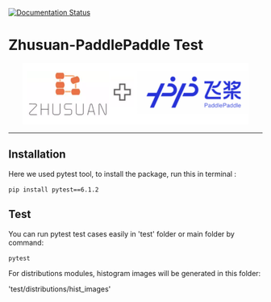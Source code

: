 [![Documentation Status](https://readthedocs.org/projects/zhusuan-paddlepaddle/badge/?version=main)](https://zhusuan-paddlepaddle.readthedocs.io/en/main/?badge=main)

# Zhusuan-PaddlePaddle Test

<div align="center">
  <a href="http://zhusuan.readthedocs.io"> <img width="450px" height="auto" 
    src="docs/_static/images/zhusuan-paddle.png"></a>
</div>

---


## Installation

Here we used pytest tool, to install the package, run this in terminal :
```
pip install pytest==6.1.2
```

## Test

You can run pytest test cases easily in 'test' folder or main folder by command:
```
pytest
```
For distributions modules, histogram images will be generated in this folder:
 
 'test/distributions/hist_images'
 
 
 